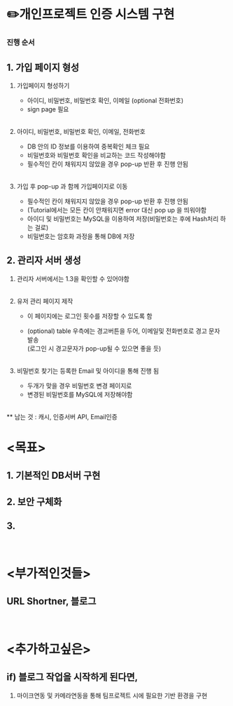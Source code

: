 # ✏️개인프로젝트 인증 시스템 구현

### 진행 순서

## 1. 가입 페이지 형성

1. 가입페이지 형성하기

      - 아이디, 비밀번호, 비밀번호 확인, 이메일 (optional 전화번호)
      - sign page 필요
<br><br>

2. 아이디, 비밀번호, 비밀번호 확인, 이메일, 전화번호 
      - DB 안의 ID 정보를 이용하여 중복확인 체크 필요
      - 비밀번호와 비밀번호 확인을 비교하는 코드 작성해야함
      - 필수적인 칸이 채워지지 않았을 경우 pop-up 반환 후 진행 안됨
<br><br>

3. 가입 후 pop-up 과 함께 가입페이지로 이동
      - 필수적인 칸이 채워지지 않았을 경우 pop-up 반환 후 진행 안됨 
      - (Tutorial에서는 모든 칸이 안채워지면 error 대신 pop up 을 띄워야함
      - 아이디 및 비밀번호는 MySQL을 이용하여 저장(비밀번호는 후에 Hash처리 하는 걸로)
      -  비밀번호는 암호화 과정을 통해 DB에 저장


## 2. 관리자 서버 생성  

1. 관리자 서버에서는 1.3을 확인할 수 있어야함
<br><br>

2. 유저 관리 페이지 제작 

      - 이 페이지에는 로그인 횟수를 저장할 수 있도록 함

      - (optional) table 우측에는 경고버튼을 두어, 이메일및 전화번호로 경고 문자 발송<br>
      (로그인 시 경고문자가 pop-up될 수 있으면 좋을 듯)
<br><br>

3. 비밀번호 찾기는 등록한 Email 및 아이디을 통해 진행 됨
      - 두개가 맞을 경우 비밀번호 변경 페이지로
      - 변경된 비밀번호를 MySQL에 저장해야함
<br><br>


** 남는 것 : 캐시, 인증서버 API, Email인증

# <목표> 
## 1. 기본적인 DB서버 구현
## 2. 보안 구체화
## 3. 

<br>

# <부가적인것들> 
## URL Shortner, 블로그

<br>

# <추가하고싶은> 
## if) 블로그 작업을 시작하게 된다면, 
1. 마이크연동 및 카메라연동을 통해 팀프로젝트 시에 필요한 기반 환경을 구현


